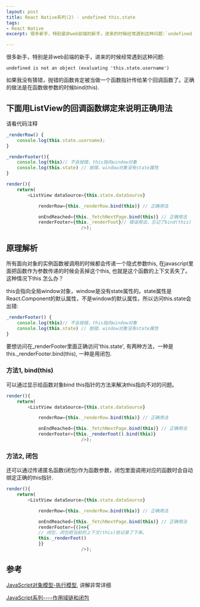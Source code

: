 ```yaml
---
layout: post
title: React Native系列(2) - undefined this.state
tags:
- React Native
excerpt: 很多新手，特别是非web前端的新手，进来的时候经常遇到这种问题:`undefined is not an object (evaluating 'this.state.username')`, 这个问题多半是由于javascript特殊的context绑定机制造成this指向了其它的对象造成的。

---
```

很多新手，特别是非web前端的新手，进来的时候经常遇到这种问题:

`
undefined is not an object (evaluating 'this.state.username')
`

如果我没有猜错，抛错的函数肯定被当做一个函数指针传给某个回调函数了。正确的做法是在函数做参数的时候bind(this).

## 下面用ListView的回调函数绑定来说明正确用法

请看代码注释

```javascript
_renderRow() {
	console.log(this.state.username);
}

_renderFooter(){
	console.log(this)// 不会抛错，this指向window对象
	console.log(this.state) // 抛错，window对象没有state属性
}

render(){
	return(
		<ListView dataSource={this.state.dataSource}

     		renderRow={this._renderRow.bind(this)} // 正确用法

     		onEndReached={this._fetchNextPage.bind(this)} // 正确用法
         	renderFooter={this._renderFoot}// 错误用法，忘记了bind(this)
                            />);
```

## 原理解析

所有面向对象的实例函数被调用的时候都会传递一个隐式参数this, 在javascript里面把函数作为参数传递的时候会丢掉这个this, 也就是这个函数的上下文丢失了。这种情况下this 怎么办？

this会指向全局window对象，window是没有state属性的。state属性是React.Component的默认属性，不是window的默认属性，所以访问this.state会出错:

```javascript
_renderFooter() {
	console.log(this)// 不会抛错，this指向window对象
	console.log(this.state) // 抛错，window对象没有state属性
}
```

要想访问在_renderFooter里面正确访问'this.state', 有两种方法，一种是this._renderFooter.bind(this), 一种是用闭包.


### 方法1, bind(this)
可以通过显示给函数对象bind this指针的方法来解决this指向不对的问题。

```javascript
render(){
	return(
		<ListView dataSource={this.state.dataSource}

     		renderRow={this._renderRow.bind(this)} // 正确用法

     		onEndReached={this._fetchNextPage.bind(this)} // 正确用法
         	renderFooter={this._renderFoot().bind(this)}
                            />);
```

### 方法2, 闭包

还可以通过传递匿名函数(闭包)作为函数参数，闭包里面调用对应的函数时会自动绑定正确的this指针.

```javascript
render(){
	return(
		<ListView dataSource={this.state.dataSource}

     		renderRow={this._renderRow.bind(this)} // 正确用法

     		onEndReached={this._fetchNextPage.bind(this)} // 正确用法
         	renderFooter={()=>{
         	// 闭包，闭包把当前的上下文(this)给记录了下来。
         	this._renderFoot()
         	}}
                            />);
```

## 参考
[JavaScript对象模型-执行模型](http://www.cnblogs.com/riccc/archive/2008/02/15/javascript-object-model-execution-model.html), 讲解非常详细

[JavaScript系列----作用域链和闭包](http://www.cnblogs.com/renlong0602/p/4398883.html)
